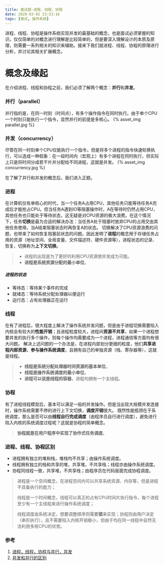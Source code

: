 ```yaml
---
title: 面试题-进程、线程、协程
date: 2020-03-02 23:53:16
tags: [面试, 操作系统]
---
```


进程、线程、协程是操作系统实现并发的最基础的概念，也是面试必须掌握的知识。仅仅简单的对概念进行理解是比较简单的，但是要深入理解设计的本质及原理，则需要一系列相关的知识来辅助。接来下我们就进程、线程、协程的原理进行分析，并讨论其相关扩展概念。

<!--more-->

# 概念及缘起
在介绍进程、线程和协程之前，我们必须了解两个概念：**并行**和**并发**。
### 并行（parallel）
并行指的是，在同一时刻（时间点），有多个操作指令在同时执行。由于单个CPU一个时刻只能执行一个指令，显然并行的前提是多核心。
{% asset_img parallel.jpg %}

### 并发（concurrency）
尽管在同一时刻单个CPU仅能执行一个指令，但是将多个进程的指令快速轮换执行，可以造成一种假象：在一段时间内（宏观上）有多个进程在同时执行，但实际上只是将时间分成若干片并分配给不同进程，这就是并发。
{% asset_img concurrency.jpg %}

在了解了并行和并发的概念后，我们进入正题。

### 进程
在计算机仅有单核心的时代，当一个任务A占用CPU，其他任务只能等待任务A完成后才能抢占CPU。但当任务A遇到IO等阻塞操作时，A在等待时仍然占用CPU，其他任务也只能处于等待状态，这无疑是对CPU资源的极大浪费。在这个情况下，任务**切换**是最为合适的解决办法：当任务A处于阻塞时放弃CPU的占用交由其他任务使用，当A结束阻塞状态时再恢复A的状态。
切换解决了CPU资源浪费的问题，也带来了如何恢复阻塞前状态的问题。因此发明了**进程**的概念用于存储任务占用的资源（地址空间、全局变量、文件描述符、硬件资源等），进程状态的记录、恢复、切换称为**上下文切换**。

> - 进程的出现是为了更好的利用CPU资源使并发成为可能。
> - **进程是系统资源分配的最小单位**。

##### 进程的状态
- 等待态：等待某个事件的完成
- 就绪态：等待系统分配处理器以便运行
- 运行态：占有处理器正在运行

### 线程
在有了进程后，很大程度上解决了操作系统并发问题，但是由于进程切换需要陷入内核会有较大的**性能开销**；且进程粒度较大，进程间**资源不共享**，如果一个进程想要并发的执行多个操作，则每个操作均需要成为一个进程，进程通信等方面均有很大问题。
解决上述问题的一个办法是，在进程内部划分更细的粒度，他们**共享进程内部资源**，**参与操作系统调度**，且拥有自己的单独资源（栈、寄存器等），这就是线程。

> - **线程是系统分配处理器时间资源的基本单位**。
> - **线程是操作系统调度的最小单位**。
> - **进程可以说是线程的容器**，进程均拥有一个主线程。

### 协程
有了进程线程模型后，基本可以满足一般的并发操作。但是当出现大规模并发连接时，操作系统需要不停的进行上下文切换，**调度开销**很大。
既然性能瓶颈在于系统调度，那么是否可以由**线程自行完成调度**（由程序员自行进行调度），避免进行陷入内核的系统调度过程呢？这就是协程的简单概念。

> **协程就是在用户程序中实现了协作式任务调度**。

### 进程、线程、协程区别
- 进程拥有独立的堆和栈，堆栈均不共享；由操作系统调度。
- 线程拥有独立的栈和共享的堆，共享堆，不共享栈；线程亦由操作系统调度。
- 协程同线程一致，共享堆，不共享栈；由程序员在代码层面完成协程调度。

> 进程是一个空间概念，在进程空间内可以共享系统资源、内存等，但是进程不具备执行的能力；
> 
> 线程是一个时间概念，线程可以真正的占有CPU时间片执行指令，每个进程至少有一个主线程来进行操作系统调度；
> 
> 线程调度由系统决定，想要调整顺序则需要**锁**来实现；协程则由用户决定（串形执行），且不需要陷入内核开销极小，但由于均在同一线程中自然无法利用多核CPU的优势。

### 参考
1. [进程，线程，协程与并行，并发](https://www.jianshu.com/p/f11724034d50)
2. [并发和并行的区别](https://www.jianshu.com/p/cbf9588b2afb)